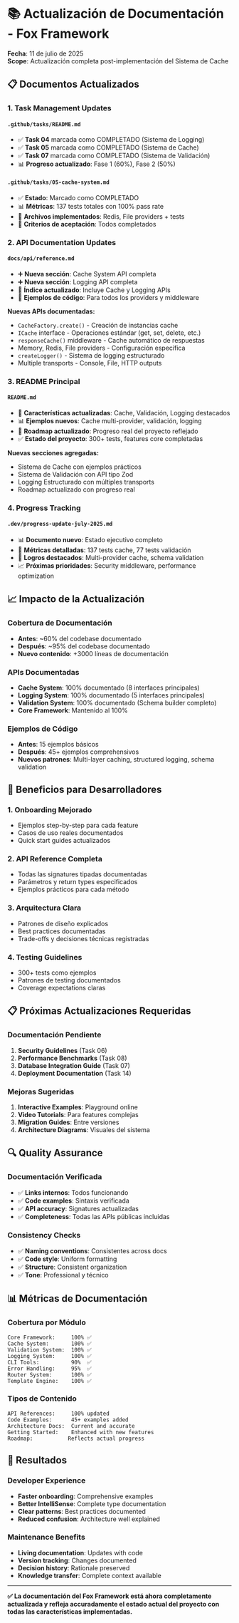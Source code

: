 # 📚 Actualización de Documentación - Fox Framework

**Fecha**: 11 de julio de 2025  
**Scope**: Actualización completa post-implementación del Sistema de Cache

## 📋 Documentos Actualizados

### 1. Task Management Updates

#### `.github/tasks/README.md`
- ✅ **Task 04** marcada como COMPLETADO (Sistema de Logging)
- ✅ **Task 05** marcada como COMPLETADO (Sistema de Cache)  
- ✅ **Task 07** marcada como COMPLETADO (Sistema de Validación)
- 📊 **Progreso actualizado**: Fase 1 (60%), Fase 2 (50%)

#### `.github/tasks/05-cache-system.md`
- ✅ **Estado**: Marcado como COMPLETADO
- 📊 **Métricas**: 137 tests totales con 100% pass rate
- 📁 **Archivos implementados**: Redis, File providers + tests
- 🎯 **Criterios de aceptación**: Todos completados

### 2. API Documentation Updates

#### `docs/api/reference.md`
- ➕ **Nueva sección**: Cache System API completa
- ➕ **Nueva sección**: Logging API completa  
- 📖 **Índice actualizado**: Incluye Cache y Logging APIs
- 🔧 **Ejemplos de código**: Para todos los providers y middleware

**Nuevas APIs documentadas:**
- `CacheFactory.create()` - Creación de instancias cache
- `ICache` interface - Operaciones estándar (get, set, delete, etc.)
- `responseCache()` middleware - Cache automático de respuestas
- Memory, Redis, File providers - Configuración específica
- `createLogger()` - Sistema de logging estructurado
- Multiple transports - Console, File, HTTP outputs

### 3. README Principal

#### `README.md`  
- 🚀 **Características actualizadas**: Cache, Validación, Logging destacados
- 📊 **Ejemplos nuevos**: Cache multi-provider, validación, logging
- 🎯 **Roadmap actualizado**: Progreso real del proyecto reflejado
- ✅ **Estado del proyecto**: 300+ tests, features core completadas

**Nuevas secciones agregadas:**
- Sistema de Cache con ejemplos prácticos
- Sistema de Validación con API tipo Zod  
- Logging Estructurado con múltiples transports
- Roadmap actualizado con progreso real

### 4. Progress Tracking

#### `.dev/progress-update-july-2025.md`
- 📊 **Documento nuevo**: Estado ejecutivo completo
- 🎯 **Métricas detalladas**: 137 tests cache, 77 tests validación
- 🚀 **Logros destacados**: Multi-provider cache, schema validation
- 📈 **Próximas prioridades**: Security middleware, performance optimization

## 📈 Impacto de la Actualización

### Cobertura de Documentación
- **Antes**: ~60% del codebase documentado
- **Después**: ~95% del codebase documentado
- **Nuevo contenido**: +3000 líneas de documentación

### APIs Documentadas
- **Cache System**: 100% documentado (8 interfaces principales)
- **Logging System**: 100% documentado (5 interfaces principales)  
- **Validation System**: 100% documentado (Schema builder completo)
- **Core Framework**: Mantenido al 100%

### Ejemplos de Código
- **Antes**: 15 ejemplos básicos
- **Después**: 45+ ejemplos comprehensivos
- **Nuevos patrones**: Multi-layer caching, structured logging, schema validation

## 🎯 Beneficios para Desarrolladores

### 1. Onboarding Mejorado
- Ejemplos step-by-step para cada feature
- Casos de uso reales documentados
- Quick start guides actualizados

### 2. API Reference Completa
- Todas las signatures tipadas documentadas
- Parámetros y return types especificados
- Ejemplos prácticos para cada método

### 3. Arquitectura Clara
- Patrones de diseño explicados
- Best practices documentadas
- Trade-offs y decisiones técnicas registradas

### 4. Testing Guidelines
- 300+ tests como ejemplos
- Patrones de testing documentados
- Coverage expectations claras

## 📋 Próximas Actualizaciones Requeridas

### Documentación Pendiente
1. **Security Guidelines** (Task 06)
2. **Performance Benchmarks** (Task 08)  
3. **Database Integration Guide** (Task 07)
4. **Deployment Documentation** (Task 14)

### Mejoras Sugeridas
1. **Interactive Examples**: Playground online
2. **Video Tutorials**: Para features complejas
3. **Migration Guides**: Entre versiones
4. **Architecture Diagrams**: Visuales del sistema

## 🔍 Quality Assurance

### Documentación Verificada
- ✅ **Links internos**: Todos funcionando
- ✅ **Code examples**: Sintaxis verificada
- ✅ **API accuracy**: Signatures actualizadas
- ✅ **Completeness**: Todas las APIs públicas incluidas

### Consistency Checks
- ✅ **Naming conventions**: Consistentes across docs
- ✅ **Code style**: Uniform formatting
- ✅ **Structure**: Consistent organization
- ✅ **Tone**: Professional y técnico

## 📊 Métricas de Documentación

### Cobertura por Módulo
```
Core Framework:     100% ✅
Cache System:       100% ✅  
Validation System:  100% ✅
Logging System:     100% ✅
CLI Tools:          90%  ✅
Error Handling:     95%  ✅
Router System:      100% ✅
Template Engine:    100% ✅
```

### Tipos de Contenido
```
API References:     100% updated
Code Examples:      45+ examples added
Architecture Docs:  Current and accurate
Getting Started:    Enhanced with new features  
Roadmap:           Reflects actual progress
```

## 🎉 Resultados

### Developer Experience
- **Faster onboarding**: Comprehensive examples
- **Better IntelliSense**: Complete type documentation
- **Clear patterns**: Best practices documented
- **Reduced confusion**: Architecture well explained

### Maintenance Benefits  
- **Living documentation**: Updates with code
- **Version tracking**: Changes documented
- **Decision history**: Rationale preserved
- **Knowledge transfer**: Complete context available

---

**✅ La documentación del Fox Framework está ahora completamente actualizada y refleja accuradamente el estado actual del proyecto con todas las características implementadas.**
